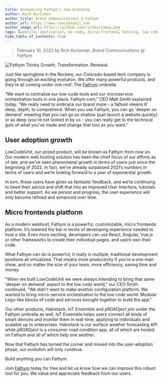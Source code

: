 ```yaml
---
title: Announcing Fathym's new branding
author: Rich Kurtzman
author_title: Brand Communications @ Fathym
author_url: https://www.lowcodeunit.com
author_image_url: https://github.com/richkurtzman.png
tags: [website, application, no code, micro-frontend, hosting, low code]
hide_table_of_contents: true
---
```


> February 10, 2022 by Rich Kurtzman, _Brand Communications @ Fathym_

![Fathym Thinky](https://www.fathym.com/img/Fathym-logo-white-01.png)
Growth. Transformation. Renewal. 

Just like springtime in the Rockies, our Colorado-based tech company is going through an exciting evolution. We offer many powerful products, and they’re all coming under one roof: The [Fathym](https://www.fathym.com) umbrella.  

“We want to centralize our low-code tools and our microservice orchestration tools in one place. Fathym.com,” CEO Matt Smith explained today. “We really need to embrace our brand more – a fathom means 6’ deep, depth, to comprehend. When you use Fathym, you can go 'deeper on demand' meaning that you can go as shallow (just launch a website quickly) or as deep (you're not locked in by us - you can really get to the technical guts of what you've made and change that too) as you want.”

## User adoption growth

LowCodeUnit, our prized product, will be known as Fathym from now on. Our modern web hosting solution has been the chief focus of our efforts as of late, and we’ve seen phenomenal growth in terms of users just since the beginning of 2022. In fact, we’ve already surpassed 2021’s numbers in terms of users and we’re looking forward to a year of exponential growth. 

In turn, those users have given us fantastic feedback, and we’re continuing to heed their advice and shift that into an improved User Interface, tutorials and better support. As we persist and progress, the user experience will only become refined and enhanced over time. 

## Micro frontends platform

As a modern webhost, Fathym is a powerful, customizable, micro frontends platform. It’s lowered the bar in terms of developing experience needed to host a site. Even more exciting, developers can use React, Angular, Vue.js or other frameworks to create their individual pages, and users own their code.  

What Fathym can do is powerful; it really is multiple, traditional development positions all virtualized. That means more productivity if you’re a one-man show, and no matter the size of your team, more efficiency, saving time and money.  

"When we built LowCodeUnit we were always intending to bring that same 'deeper on demand' aspect to the low code world," our CEO Smith continued. "We didn't want to make another configuration platform. We wanted to bring micro-service orchestration to the low code world. Modular Lego-like blocks of code and services brought together to build the app."

Our other products, Habistack, IoT Ensemble and pROADject join under the Fathym umbrella as well. IoT Ensemble helps users connect all kinds of smart devices and monitor them in real-time, applying to individuals and scalable up to enterprises. Habistack is our surface weather forecasting API while pROADject is a consumer road condition app; all of which are hosted on Fathym and all of which help one another.  

Now that Fathym has turned the corner and moved into the user-adoption phase, our evolution will only continue. 

Build anything you can Fathym.  

Join [Fathym](https://www.fathym.com/dashboard) today for free and let us know how we can improve this robust tool for you. We value and appreciate feedback from our users.